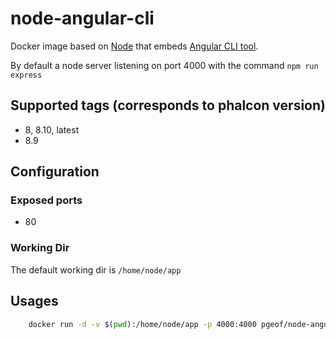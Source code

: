 # node-angular-cli

Docker image based on [Node](https://store.docker.com/images/node) that embeds [Angular CLI tool](https://github.com/angular/angular-cli).

By default a node server listening on port 4000 with the command `npm run express`

## Supported tags (corresponds to phalcon version)

* 8, 8.10, latest
* 8.9

## Configuration

### Exposed ports  

* 80

### Working Dir

The default working dir is `/home/node/app`

## Usages

```sh
    docker run -d -v $(pwd):/home/node/app -p 4000:4000 pgeof/node-angular-cli
```